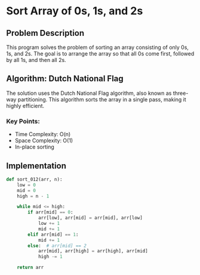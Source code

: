 # Sort Array of 0s, 1s, and 2s

## Problem Description

This program solves the problem of sorting an array consisting of only 0s, 1s, and 2s. The goal is to arrange the array so that all 0s come first, followed by all 1s, and then all 2s.

## Algorithm: Dutch National Flag

The solution uses the Dutch National Flag algorithm, also known as three-way partitioning. This algorithm sorts the array in a single pass, making it highly efficient.

### Key Points:
- Time Complexity: O(n)
- Space Complexity: O(1)
- In-place sorting

## Implementation

```python
def sort_012(arr, n):
    low = 0
    mid = 0
    high = n - 1

    while mid <= high:
        if arr[mid] == 0:
            arr[low], arr[mid] = arr[mid], arr[low]
            low += 1
            mid += 1
        elif arr[mid] == 1:
            mid += 1
        else:  # arr[mid] == 2
            arr[mid], arr[high] = arr[high], arr[mid]
            high -= 1

    return arr

